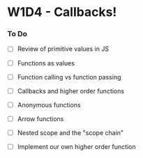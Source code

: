 # W1D4 - Callbacks!

### To Do
- [ ] Review of primitive values in JS
- [ ] Functions as values
- [ ] Function calling vs function passing
- [ ] Callbacks and higher order functions
- [ ] Anonymous functions
- [ ] Arrow functions
- [ ] Nested scope and the "scope chain"
- [ ] Implement our own higher order function










#
